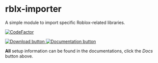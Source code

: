 # rblx-importer
A simple module to import specific Roblox-related libraries.

[![CodeFactor](https://www.codefactor.io/repository/github/davidtdc3377/rblx-importer/badge)](https://www.codefactor.io/repository/github/davidtdc3377/rblx-importer)


<a href="https://github.com/DavidTDC3377/rblx-importer/releases/">
  <img src="https://user-images.githubusercontent.com/40366903/165490793-a61cac2e-6a6e-48cb-a0e5-635983488b76.svg" alt="Download button">
</a>

<a href="https://github.com/DavidTDC3377/rblx-importer/wiki#section-1-setup">
  <img src="https://user-images.githubusercontent.com/40366903/165514217-84e5b27d-cf58-4bd4-9e6f-7fc0df17cdbe.svg" alt="Documentation button">
</a>


**All** setup information can be found in the documentations, click the *Docs* button above.
